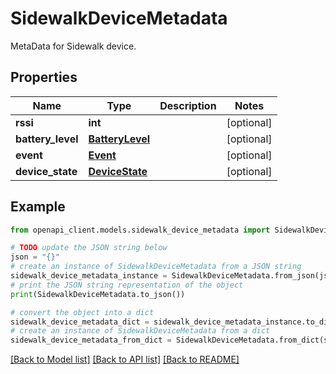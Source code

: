 # SidewalkDeviceMetadata

MetaData for Sidewalk device.

## Properties

Name | Type | Description | Notes
------------ | ------------- | ------------- | -------------
**rssi** | **int** |  | [optional] 
**battery_level** | [**BatteryLevel**](BatteryLevel.md) |  | [optional] 
**event** | [**Event**](Event.md) |  | [optional] 
**device_state** | [**DeviceState**](DeviceState.md) |  | [optional] 

## Example

```python
from openapi_client.models.sidewalk_device_metadata import SidewalkDeviceMetadata

# TODO update the JSON string below
json = "{}"
# create an instance of SidewalkDeviceMetadata from a JSON string
sidewalk_device_metadata_instance = SidewalkDeviceMetadata.from_json(json)
# print the JSON string representation of the object
print(SidewalkDeviceMetadata.to_json())

# convert the object into a dict
sidewalk_device_metadata_dict = sidewalk_device_metadata_instance.to_dict()
# create an instance of SidewalkDeviceMetadata from a dict
sidewalk_device_metadata_from_dict = SidewalkDeviceMetadata.from_dict(sidewalk_device_metadata_dict)
```
[[Back to Model list]](../README.md#documentation-for-models) [[Back to API list]](../README.md#documentation-for-api-endpoints) [[Back to README]](../README.md)


